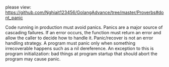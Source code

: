 please view: https://github.com/Nghiait123456/GolangAdvance/tree/master/Proverbs#dont_panic


Code running in production must avoid panics. Panics are a major source of cascading failures. If an error occurs, the function must return an error and allow the caller to decide how to handle it. Panic/recover is not an error handling strategy. A program must panic only when something irrecoverable happens such as a nil dereference. An exception to this is program initialization: bad things at program startup that should abort the program may cause panic.
